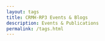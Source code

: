 ```yaml
---
layout: tags
title: CRMH-RP3 Events & Blogs
description: Events & Publications
permalink: /tags.html
---
```

